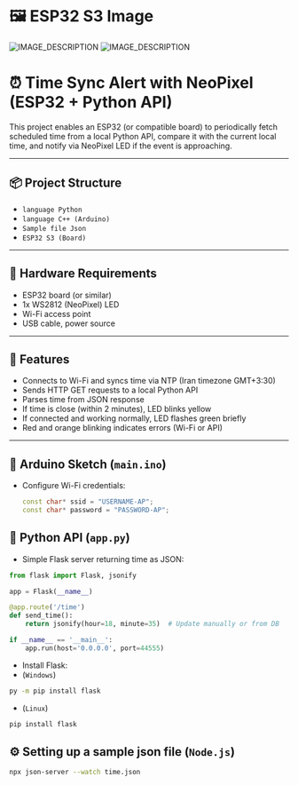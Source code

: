 # 🖼️ ESP32 S3 Image
![IMAGE_DESCRIPTION](esp32s3.jpg_960x960q75.avif)
![IMAGE_DESCRIPTION](https://ae-pic-a1.aliexpress-media.com/kf/S95a8c7913f154875978532a04c9573bc0.jpg_960x960q75.jpg_.avif)
# ⏰ Time Sync Alert with NeoPixel (ESP32 + Python API)

This project enables an ESP32 (or compatible board) to periodically fetch scheduled time from a local Python API, compare it with the current local time, and notify via NeoPixel LED if the event is approaching.

---

## 📦 Project Structure
- `language Python`
- `language C++ (Arduino)`
- `Sample file Json `
- `ESP32 S3 (Board)`
---

## 🔌 Hardware Requirements

- ESP32 board (or similar)
- 1x WS2812 (NeoPixel) LED
- Wi-Fi access point
- USB cable, power source

---

## 🎯 Features

- Connects to Wi-Fi and syncs time via NTP (Iran timezone GMT+3:30)
- Sends HTTP GET requests to a local Python API
- Parses time from JSON response
- If time is close (within 2 minutes), LED blinks yellow
- If connected and working normally, LED flashes green briefly
- Red and orange blinking indicates errors (Wi-Fi or API)

---

## 🧠 Arduino Sketch (`main.ino`)

- Configure Wi-Fi credentials:
  ```cpp
  const char* ssid = "USERNAME-AP";
  const char* password = "PASSWORD-AP";
  ```

## 🐍 Python API (`app.py`)

- Simple Flask server returning time as JSON:

```py
from flask import Flask, jsonify

app = Flask(__name__)

@app.route('/time')
def send_time():
    return jsonify(hour=18, minute=35)  # Update manually or from DB

if __name__ == '__main__':
    app.run(host='0.0.0.0', port=44555)
```

- Install Flask:
- (`Windows`)

```sh
py -m pip install flask
```

- (`Linux`)

```sh
pip install flask
```

## ⚙️ Setting up a sample json file (`Node.js`)

```sh
npx json-server --watch time.json
```
